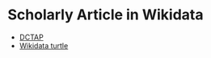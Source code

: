 # Scholarly Article in Wikidata
* [DCTAP](ScholarlyArticle.csv)
* [Wikidata turtle](ScholarlyArticle.ttl)
